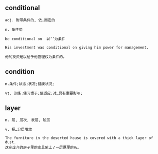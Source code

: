 ## conditional
```
adj. 附带条件的, 依…而定的

n. 条件句

be conditional on  以‘’为条件

His investment was conditional on giving him power for management.

他的投资是以给予他管理权为条件的。
```
## condition 
```
n.条件;状态;状况;健康状况;

vt. 训练;使习惯于;使适应;对…具有重要影响;
```

## layer
```
n. 层, 层次, 表层, 阶层

v. 把…分层堆放

The furniture in the deserted house is covered with a thick layer of dust.
这座废弃的房子里的家具蒙上了一层厚厚的灰。
```